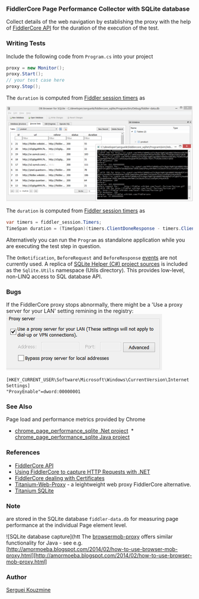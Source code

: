 ### FiddlerCore Page Performance Collector with SQLite database
Collect details of the web navigation by establishing the proxy with the help of [FiddlerCore API](http://www.google.com/url?sa=t&rct=j&q=&esrc=s&source=web&cd=1&cad=rja&uact=8&ved=0CCoQFjAAahUKEwjAjsXr44XGAhUCz4AKHa-LAKA&url=http%3A%2F%2Fwww.telerik.com%2Ffiddler%2Ffiddlercore&ei=IYV4VYD6OYKegwSvl4KACg&usg=AFQjCNFytjHPn-EXeXR3Vr-LT-syJw-huw&bvm=bv.95277229,d.eXY)
for the duration of the execution of the test.

### Writing Tests
Include the following code from `Program.cs` into your project 
```c#
proxy = new Monitor();
proxy.Start();
// your test case here
proxy.Stop();
```  

The `duration` is computed from [Fiddler session timers](http://fiddler.wikidot.com/timers) as
 
 ![SQLite database capture](https://github.com/sergueik/fiddlercore_sqlite/raw/master/screenshots/capture1.png)

The `duration` is computed from [Fiddler session timers](http://fiddler.wikidot.com/timers) as
```c#
var timers = fiddler_session.Timers;
TimeSpan duration = (TimeSpan)(timers.ClientDoneResponse - timers.ClientBeginRequest);
```
Alternatively  you can run the `Program` as standalone application while you are executing the test step in question.

The `OnNotification`, `BeforeRequest` and `BeforeResponse`
[events](https://github.com/jimevans/WebDriverProxyExamples/blob/master/lib/FiddlerCore4.XML) are not currently used.
A replica of [SQLite Helper (C#) project sources](http://sh.codeplex.com) is included as the `Sqlite.Utils` namespace (Utils directory).
This provides low-level, non-LINQ access to SQL database API.

### Bugs
If the FiddlerCore proxy stops abnormally, there might be a 'Use a proxy server for your LAN' setting remining in the registry:
![LAN setting](https://github.com/sergueik/fiddlercore_sqlite/raw/master/screenshots/capture2.png)
```
[HKEY_CURRENT_USER\Software\Microsoft\Windows\CurrentVersion\Internet Settings]
"ProxyEnable"=dword:00000001
```

### See Also  

Page load and performance metrics provided by Chrome

  * [chrome_page_performance_sqlite .Net project](https://github.com/sergueik/chrome_page_performance_sqlite)
  * [chrome_page_performance_sqlite Java project](https://github.com/sergueik/selenium_java/tree/master/chrome_page_performance_sqlite)


### References
* [FiddlerCore API](https://github.com/rkprajapat/webtester/blob/master/FiddlerCoreAPI/FiddlerCore.chm)
* [Using FiddlerCore to capture HTTP Requests with .NET](https://weblog.west-wind.com/posts/2014/jul/29/using-fiddlercore-to-capture-http-requests-with-net)
* [FiddlerCore dealing with Certificates](http://stackoverflow.com/questions/24969198/how-do-i-get-fiddlercore-programmatic-certificate-installation-to-stick)
* [Titanium-Web-Proxy](https://github.com/justcoding121/Titanium-Web-Proxy) - a leightweight web proxy FiddlerCore alternative.
* [Titanium SQLite](https://github.com/sergueik/titanium_sqlite)
### Note

are stored in the SQLite database `fiddler-data.db` for measuring page performance at the individual Page element level.

![SQLite database capture](htt
The [browsermob-proxy](https://github.com/lightbody/browsermob-proxy) offers similar functionality for Java - see e.g. [http://amormoeba.blogspot.com/2014/02/how-to-use-browser-mob-proxy.html][http://amormoeba.blogspot.com/2014/02/how-to-use-browser-mob-proxy.html]

### Author
[Serguei Kouzmine](kouzmine_serguei@yahoo.com)
